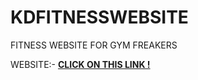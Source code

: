 # KDFITNESSWEBSITE
FITNESS WEBSITE FOR GYM FREAKERS

WEBSITE:-  [**CLICK ON THIS LINK !**](https://thesmartyking.github.io/KDFITNESSWEBSITE/hello.html)
